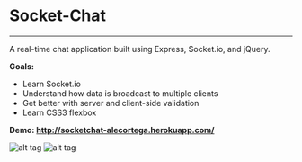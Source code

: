 # Socket-Chat
___
A real-time chat application built using Express, Socket.io, and jQuery.

**Goals:**
- Learn Socket.io
- Understand how data is broadcast to multiple clients
- Get better with server and client-side validation
- Learn CSS3 flexbox

**Demo: http://socketchat-alecortega.herokuapp.com/**

![alt tag](http://i61.tinypic.com/29aqjy8.png)
![alt tag](http://i62.tinypic.com/2dlkpkz.png)
